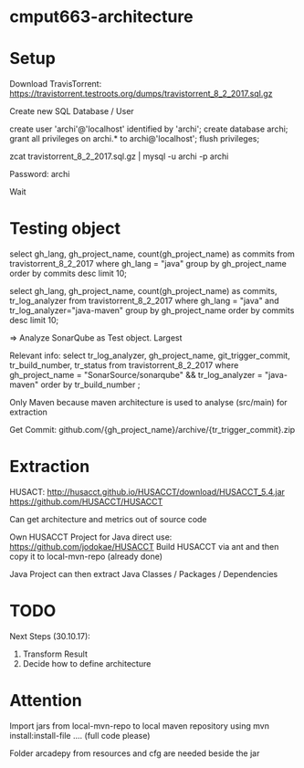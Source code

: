 # cmput663-architecture

# Setup

Download TravisTorrent: https://travistorrent.testroots.org/dumps/travistorrent_8_2_2017.sql.gz

Create new SQL Database / User

create user 'archi'@'localhost' identified by 'archi';
create database archi;
grant all privileges on archi.* to archi@'localhost';
flush privileges;

zcat travistorrent_8_2_2017.sql.gz | mysql -u archi -p archi

Password: archi

Wait


# Testing object

select gh_lang, gh_project_name, count(gh_project_name) as commits from travistorrent_8_2_2017 where gh_lang = "java" group by gh_project_name order by commits desc limit 10;

select gh_lang, gh_project_name, count(gh_project_name) as commits, tr_log_analyzer from travistorrent_8_2_2017 where gh_lang = "java" and tr_log_analyzer="java-maven" group by gh_project_name order by commits desc limit 10;

=> Analyze SonarQube as Test object. Largest

Relevant info:
select tr_log_analyzer, gh_project_name, git_trigger_commit, tr_build_number, tr_status from travistorrent_8_2_2017 where gh_project_name = "SonarSource/sonarqube" && tr_log_analyzer = "java-maven" order by tr_build_number ;


Only Maven because maven architecture is used to analyse (src/main) for extraction

Get Commit: github.com/{gh_project_name}/archive/{tr_trigger_commit}.zip


# Extraction 

HUSACT: http://husacct.github.io/HUSACCT/download/HUSACCT_5.4.jar
https://github.com/HUSACCT/HUSACCT

Can get architecture and metrics out of source code


Own HUSACCT Project for Java direct use: https://github.com/jodokae/HUSACCT
Build HUSACCT via ant and then copy it to local-mvn-repo (already done)

Java Project can then extract Java Classes / Packages / Dependencies


# TODO

Next Steps (30.10.17):

1. Transform Result
2. Decide how to define architecture


# Attention

Import jars from local-mvn-repo to local maven repository using mvn install:install-file .... (full code please)

Folder arcadepy from resources and cfg are needed beside the jar
